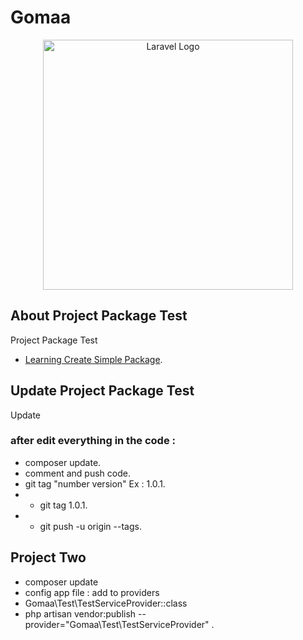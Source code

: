 # Gomaa


<p align="center"><a href="https://laravel.com" target="_blank"><img src="https://raw.githubusercontent.com/laravel/art/master/logo-lockup/5%20SVG/2%20CMYK/1%20Full%20Color/laravel-logolockup-cmyk-red.svg" width="400" alt="Laravel Logo"></a></p>

## About Project Package Test
Project Package Test

- [Learning Create Simple Package](https://medium.com/@francismacugay/build-your-own-laravel-package-in-10-minutes-using-composer-867e8ef875dd).


## Update Project Package Test
Update

### after edit everything in the code :
- composer update.
- comment and push code.
- git tag "number version" Ex : 1.0.1.
- - git tag 1.0.1.
- -  git push -u origin --tags.


## Project Two 

- composer update
- config app file : add to providers 
- Gomaa\Test\TestServiceProvider::class
-  php artisan vendor:publish --provider="Gomaa\Test\TestServiceProvider" .
